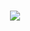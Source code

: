 <h1 align="center">
    <img src="https://readme-typing-svg.herokuapp.com/?font=Montserrat&color=6A0D91&size=35&center=true&vCenter=true&width=500&height=70&duration=4000&lines=Hi+👋;+I+am+Bernard+Abubakari;+Welcome+To+My;+Page.;" />
</h1>
<!-- ## Hi there 👋
**BernardGIS/BernardGIS** is a ✨ _special_ ✨ repository because its `README.md` (this file) appears on your GitHub profile.

Here are some ideas to get you started:

- 🔭 I’m currently working on ...
- 🌱 I’m currently learning ...
- 👯 I’m looking to collaborate on ...
- 🤔 I’m looking for help with ...
- 💬 Ask me about ...
- 📫 How to reach me: ...
- 😄 Pronouns: ...
- ⚡ Fun fact: ...
-->
